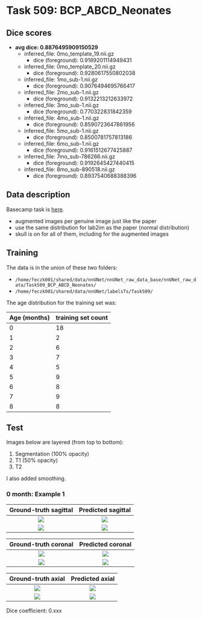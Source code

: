 Task 509: BCP_ABCD_Neonates
===========================

Dice scores
-----------

* **avg dice: 0.8876495909150529**
  * inferred_file: 0mo_template_19.nii.gz
      * dice (foreground): 0.9189201114949431
  * inferred_file: 0mo_template_20.nii.gz
      * dice (foreground): 0.9280617550802038
  * inferred_file: 1mo_sub-1.nii.gz
      * dice (foreground): 0.9076494695766417
  * inferred_file: 2mo_sub-1.nii.gz
      * dice (foreground): 0.9132213212633972
  * inferred_file: 3mo_sub-1.nii.gz
      * dice (foreground): 0.770322831842359
  * inferred_file: 4mo_sub-1.nii.gz
      * dice (foreground): 0.8590723647861956
  * inferred_file: 5mo_sub-1.nii.gz
      * dice (foreground): 0.8500781757813186
  * inferred_file: 6mo_sub-1.nii.gz
      * dice (foreground): 0.9161512677425887
  * inferred_file: 7mo_sub-786266.nii.gz
      * dice (foreground): 0.9192645427440415
  * inferred_file: 8mo_sub-890518.nii.gz
      * dice (foreground): 0.8937540688388396
      
Data description
----------------

Basecamp task is [here](https://3.basecamp.com/5032058/buckets/21825058/todos/4048241976).

* augmented images per genuine image just like the paper
* use the same distribution for lab2im as the paper (normal distribution)
* skull is on for all of them, including for the augmented images

## Training

The data is in the union of these two folders:

* `/home/feczk001/shared/data/nnUNet/nnUNet_raw_data_base/nnUNet_raw_data/Task509_BCP_ABCD_Neonates/`
* `/home/feczk001/shared/data/nnUNet/labelsTs/Task509/`

The age distribution for the training set was:

| Age (months)      | training set count | 
| ----------- | ----------- |
| 0  | 18        |
| 1  | 2        |
| 2 | 6         |
| 3 | 7         |
| 4 | 5         |
| 5 | 9         |
| 6 | 8         |
| 7 | 9         |
| 8 | 8         |

## Test

Images below are layered (from top to bottom):

1. Segmentation (100% opacity)
2. T1 (50% opacity)
3. T2

I also added smoothing.

### 0 month: Example 1

Ground-truth sagittal       |  Predicted sagittal
:-------------------------:|:-------------------------:
![](../../img/Task509/0mo/sub-1/sagittal/ground_truth.jpg)  |  ![](../../img/Task509/0mo/sub-1/sagittal/inferred.jpg)
![](../../img/Task509/0mo/sub-1/sagittal/ground_truth_outline.jpg)  |  ![](../../img/Task509/0mo/sub-1/sagittal/inferred_outline.jpg)

Ground-truth coronal       |  Predicted coronal
:-------------------------:|:-------------------------:
![](../../img/Task509/0mo/sub-1/coronal/ground_truth.jpg)  |  ![](../../img/Task509/0mo/sub-1/coronal/inferred.jpg)
![](../../img/Task509/0mo/sub-1/coronal/ground_truth_outline.jpg)  |  ![](../../img/Task509/0mo/sub-1/coronal/inferred_outline.jpg)

Ground-truth axial       |  Predicted axial
:-------------------------:|:-------------------------:
![](../../img/Task509/0mo/sub-1/axial/ground_truth.jpg)  |  ![](../../img/Task509/0mo/sub-1/axial/inferred.jpg)
![](../../img/Task509/0mo/sub-1/axial/ground_truth_outline.jpg)  |  ![](../../img/Task509/0mo/sub-1/axial/inferred_outline.jpg)

Dice coefficient: 0.xxx

